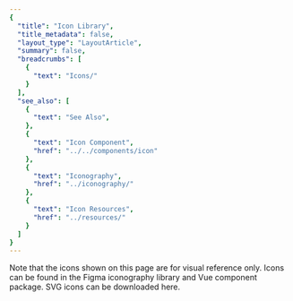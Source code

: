 ```yaml
---
{
  "title": "Icon Library",
  "title_metadata": false,
  "layout_type": "LayoutArticle",
  "summary": false,
  "breadcrumbs": [
    {
      "text": "Icons/"
    }
  ],
  "see_also": [
    {
      "text": "See Also",
    },
    {
      "text": "Icon Component",
      "href": "../../components/icon"
    },
    {
      "text": "Iconography",
      "href": "../iconography/"
    },
    {
      "text": "Icon Resources",
      "href": "../resources/"
    }
  ]
}
---
```



<cdr-doc-alert icon="info">
  <p>Note that the icons shown on this page are for visual reference only. Icons can be found in the <cdr-link href="https://www.figma.com/file/RuzW1gp60W1tahwD4m1uBc/Cedar-Iconography">Figma iconography library</cdr-link> and <cdr-link href="../../components/icon/">Vue component</cdr-link> package.
  SVG icons can be downloaded <cdr-link href="https://rei.github.io/cedar-icons/#/">here</cdr-link>.</p>
</cdr-doc-alert>

<icon-page/>
